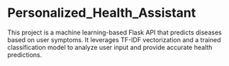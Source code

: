 # Personalized_Health_Assistant
This project is a machine learning-based Flask API that predicts diseases based on user symptoms. It leverages TF-IDF vectorization and a trained classification model to analyze user input and provide accurate health predictions.
